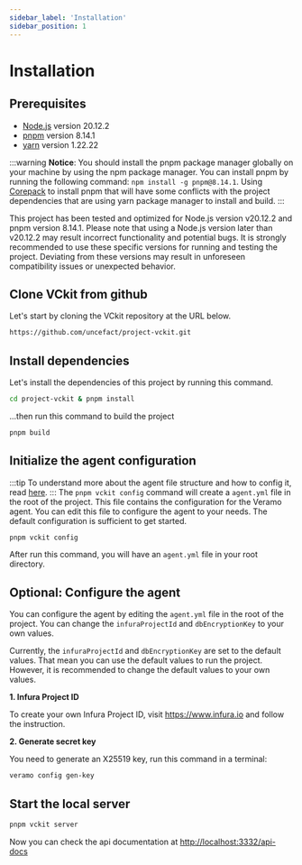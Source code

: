 ```yaml
---
sidebar_label: 'Installation'
sidebar_position: 1
---
```


# Installation

## Prerequisites

- [Node.js](https://nodejs.org/en/) version 20.12.2
- [pnpm](https://pnpm.io/) version 8.14.1
- [yarn](https://yarnpkg.com/) version 1.22.22

:::warning
**Notice**: You should install the pnpm package manager globally on your machine by using the npm package manager. You can install pnpm by running the following command: `npm install -g pnpm@8.14.1`. Using [Corepack](https://nodejs.org/api/corepack.html) to install pnpm that will have some conflicts with the project dependencies that are using yarn package manager to install and build.
:::

This project has been tested and optimized for Node.js version v20.12.2 and pnpm version 8.14.1. Please note that using a Node.js version later than v20.12.2 may result incorrect functionality and potential bugs. It is strongly recommended to use these specific versions for running and testing the project. Deviating from these versions may result in unforeseen compatibility issues or unexpected behavior.

## Clone VCkit from github

Let's start by cloning the VCkit repository at the URL below.

```bash
https://github.com/uncefact/project-vckit.git
```

## Install dependencies

Let's install the dependencies of this project by running this command.

```bash
cd project-vckit & pnpm install
```

...then run this command to build the project

```bash
pnpm build
```

## Initialize the agent configuration

:::tip
To understand more about the agent file structure and how to config it, read [here](/docs/agent-configuration/config-agent-file).
:::
The `pnpm vckit config` command will create a `agent.yml` file in the root of the project. This file contains the configuration for the Veramo agent. You can edit this file to configure the agent to your needs. The default configuration is sufficient to get started.

```bash
pnpm vckit config
```

After run this command, you will have an `agent.yml` file in your root directory.

## Optional: Configure the agent

You can configure the agent by editing the `agent.yml` file in the root of the project. You can change the `infuraProjectId` and `dbEncryptionKey` to your own values.

Currently, the `infuraProjectId` and `dbEncryptionKey` are set to the default values. That mean you can use the default values to run the project. However, it is recommended to change the default values to your own values.

**1. Infura Project ID**

To create your own Infura Project ID, visit https://www.infura.io and follow the instruction.

**2. Generate secret key**

You need to generate an X25519 key, run this command in a terminal:

```bash
veramo config gen-key
```

## Start the local server

```bash
pnpm vckit server
```

Now you can check the api documentation at [http://localhost:3332/api-docs](http://localhost:3332/api-docs)

